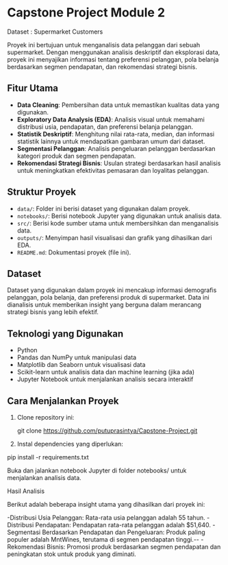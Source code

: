 # Capstone Project Module 2
Dataset : Supermarket Customers 

Proyek ini bertujuan untuk menganalisis data pelanggan dari sebuah supermarket. Dengan menggunakan analisis deskriptif dan eksplorasi data, proyek ini menyajikan informasi tentang preferensi pelanggan, pola belanja berdasarkan segmen pendapatan, dan rekomendasi strategi bisnis.

## Fitur Utama

- **Data Cleaning**: Pembersihan data untuk memastikan kualitas data yang digunakan.
- **Exploratory Data Analysis (EDA)**: Analisis visual untuk memahami distribusi usia, pendapatan, dan preferensi belanja pelanggan.
- **Statistik Deskriptif**: Menghitung nilai rata-rata, median, dan informasi statistik lainnya untuk mendapatkan gambaran umum dari dataset.
- **Segmentasi Pelanggan**: Analisis pengeluaran pelanggan berdasarkan kategori produk dan segmen pendapatan.
- **Rekomendasi Strategi Bisnis**: Usulan strategi berdasarkan hasil analisis untuk meningkatkan efektivitas pemasaran dan loyalitas pelanggan.

## Struktur Proyek

- `data/`: Folder ini berisi dataset yang digunakan dalam proyek.
- `notebooks/`: Berisi notebook Jupyter yang digunakan untuk analisis data.
- `src/`: Berisi kode sumber utama untuk membersihkan dan menganalisis data.
- `outputs/`: Menyimpan hasil visualisasi dan grafik yang dihasilkan dari EDA.
- `README.md`: Dokumentasi proyek (file ini).

## Dataset

Dataset yang digunakan dalam proyek ini mencakup informasi demografis pelanggan, pola belanja, dan preferensi produk di supermarket. Data ini dianalisis untuk memberikan insight yang berguna dalam merancang strategi bisnis yang lebih efektif.

## Teknologi yang Digunakan

- Python
- Pandas dan NumPy untuk manipulasi data
- Matplotlib dan Seaborn untuk visualisasi data
- Scikit-learn untuk analisis data dan machine learning (jika ada)
- Jupyter Notebook untuk menjalankan analisis secara interaktif

## Cara Menjalankan Proyek

1. Clone repository ini:
   
   git clone https://github.com/putuprasintya/Capstone-Project.git
   
2.  Instal dependencies yang diperlukan:
  
  pip install -r requirements.txt
  
Buka dan jalankan notebook Jupyter di folder notebooks/ untuk menjalankan analisis data.

Hasil Analisis

Berikut adalah beberapa insight utama yang dihasilkan dari proyek ini:

-Distribusi Usia Pelanggan: Rata-rata usia pelanggan adalah 55 tahun.
-Distribusi Pendapatan: Pendapatan rata-rata pelanggan adalah $51,640.
-Segmentasi Berdasarkan Pendapatan dan Pengeluaran: Produk paling populer adalah MntWines, terutama di segmen pendapatan tinggi.--
-Rekomendasi Bisnis: Promosi produk berdasarkan segmen pendapatan dan peningkatan stok untuk produk yang diminati.
